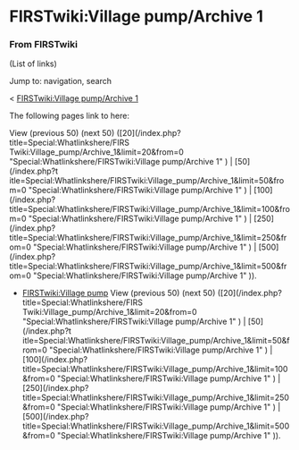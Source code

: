 # FIRSTwiki:Village pump/Archive 1

### From FIRSTwiki

(List of links)

Jump to: navigation, search

&lt; [FIRSTwiki:Village pump/Archive
1](/index.php?title=FIRSTwiki:Village_pump/Archive_1&redirect=no
"FIRSTwiki:Village pump/Archive 1" )  

The following pages link to here:

View (previous 50) (next 50) ([20](/index.php?title=Special:Whatlinkshere/FIRS
Twiki:Village_pump/Archive_1&limit=20&from=0
"Special:Whatlinkshere/FIRSTwiki:Village pump/Archive 1" ) | [50](/index.php?t
itle=Special:Whatlinkshere/FIRSTwiki:Village_pump/Archive_1&limit=50&from=0
"Special:Whatlinkshere/FIRSTwiki:Village pump/Archive 1" ) | [100](/index.php?
title=Special:Whatlinkshere/FIRSTwiki:Village_pump/Archive_1&limit=100&from=0
"Special:Whatlinkshere/FIRSTwiki:Village pump/Archive 1" ) | [250](/index.php?
title=Special:Whatlinkshere/FIRSTwiki:Village_pump/Archive_1&limit=250&from=0
"Special:Whatlinkshere/FIRSTwiki:Village pump/Archive 1" ) | [500](/index.php?
title=Special:Whatlinkshere/FIRSTwiki:Village_pump/Archive_1&limit=500&from=0
"Special:Whatlinkshere/FIRSTwiki:Village pump/Archive 1" )).

  * [FIRSTwiki:Village pump](/index.php/FIRSTwiki:Village_pump "FIRSTwiki:Village pump" )
View (previous 50) (next 50) ([20](/index.php?title=Special:Whatlinkshere/FIRS
Twiki:Village_pump/Archive_1&limit=20&from=0
"Special:Whatlinkshere/FIRSTwiki:Village pump/Archive 1" ) | [50](/index.php?t
itle=Special:Whatlinkshere/FIRSTwiki:Village_pump/Archive_1&limit=50&from=0
"Special:Whatlinkshere/FIRSTwiki:Village pump/Archive 1" ) | [100](/index.php?
title=Special:Whatlinkshere/FIRSTwiki:Village_pump/Archive_1&limit=100&from=0
"Special:Whatlinkshere/FIRSTwiki:Village pump/Archive 1" ) | [250](/index.php?
title=Special:Whatlinkshere/FIRSTwiki:Village_pump/Archive_1&limit=250&from=0
"Special:Whatlinkshere/FIRSTwiki:Village pump/Archive 1" ) | [500](/index.php?
title=Special:Whatlinkshere/FIRSTwiki:Village_pump/Archive_1&limit=500&from=0
"Special:Whatlinkshere/FIRSTwiki:Village pump/Archive 1" )).

